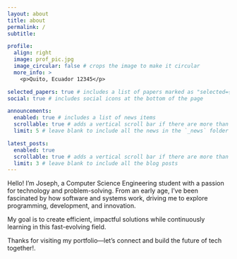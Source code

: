 ```yaml
---
layout: about
title: about
permalink: /
subtitle: 

profile:
  align: right
  image: prof_pic.jpg
  image_circular: false # crops the image to make it circular
  more_info: >
    <p>Quito, Ecuador 12345</p>

selected_papers: true # includes a list of papers marked as "selected={true}"
social: true # includes social icons at the bottom of the page

announcements:
  enabled: true # includes a list of news items
  scrollable: true # adds a vertical scroll bar if there are more than 3 news items
  limit: 5 # leave blank to include all the news in the `_news` folder

latest_posts:
  enabled: true
  scrollable: true # adds a vertical scroll bar if there are more than 3 new posts items
  limit: 3 # leave blank to include all the blog posts
---
```


Hello! I’m Joseph, a Computer Science Engineering student with a passion for technology and problem-solving. From an early age, I’ve been fascinated by how software and systems work, driving me to explore programming, development, and innovation. 

My goal is to create efficient, impactful solutions while continuously learning in this fast-evolving field.

Thanks for visiting my portfolio—let’s connect and build the future of tech together!.

